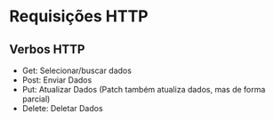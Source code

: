 # Requisições HTTP

## Verbos HTTP

- Get: Selecionar/buscar dados
- Post: Enviar Dados
- Put: Atualizar Dados (Patch também atualiza dados, mas de forma parcial)
- Delete: Deletar Dados

